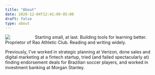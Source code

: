 ```yaml
---
title: "About"
date: 2020-12-04T12:41:09-05:00
draft: false
type: about
---
```


<!-- <img src="/images/self/Unchanged_headshot.jpg" /> -->
<img style="float: left; padding-right: 80px" src="/images/self/Oval_headshot.png" />

Starting small, at last. Building tools for learning better. Proprietor of Rao Athletic Club. Reading and writing widely.

Previously, I’ve worked in strategic planning at Verizon, done sales and digital marketing at a fintech startup, tried (and failed spectacularly at) finding endorsement deals for Brazilian soccer players, and worked in investment banking at Morgan Stanley.
